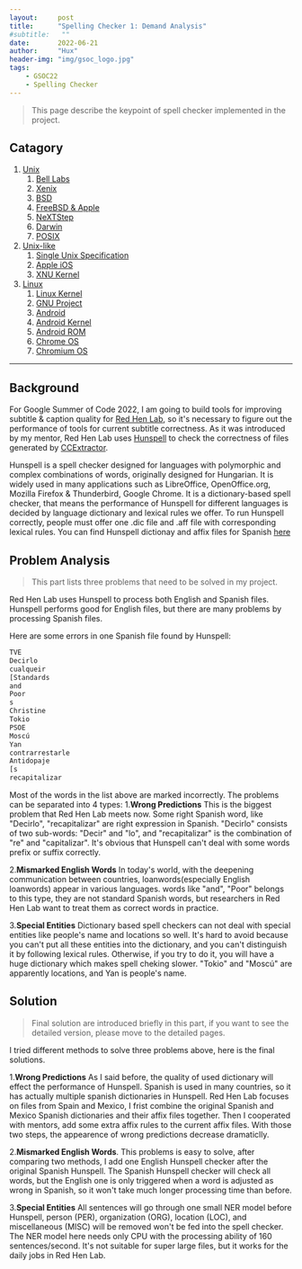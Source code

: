 ```yaml
---
layout:     post
title:      "Spelling Checker 1: Demand Analysis"
#subtitle:   ""
date:       2022-06-21
author:     "Hux"
header-img: "img/gsoc_logo.jpg"
tags:
    - GSOC22
    - Spelling Checker
---
```


> This page describe the keypoint of spell checker implemented in the project.

## Catagory

1. [Unix](#unix)
	1. [Bell Labs](#bell-labs)
	2. [Xenix](#xenix)
	3. [BSD](#bsd)
	4. [FreeBSD & Apple](#freebsd--apple)
	5. [NeXTStep](#nextstep)
	6. [Darwin](#darwin)
	7. [POSIX](#posix)
2. [Unix-like](#unix-like)
	1. [Single Unix Specification](#single-unix-specification)
	2. [Apple iOS](#apple-ios)
	3. [XNU Kernel](#xnu-kernel)
3. [Linux](#linux)
	1. [Linux Kernel](#linux-kernel)
	2. [GNU Project](#gnu-project)
	3. [Android](#android)
	4. [Android Kernel](#android-kernel)
	5. [Android ROM](#android-rom)
	6. [Chrome OS](#chrome-os)
	7. [Chromium OS](#chromium-os)

---

## Background

For Google Summer of Code 2022, I am going to build tools for improving subtitle & caption quality for [Red Hen Lab](https://www.redhenlab.org), so it's necessary to figure out the performance of tools for current subtitle correctness. As it was introduced by my mentor, Red Hen Lab uses [Hunspell](https://hunspell.github.io/) to check the correctness of files generated by [CCExtractor](https://ccextractor.org/). 



Hunspell is a spell checker designed for languages with polymorphic and complex combinations of words, originally designed for Hungarian. It is widely used in many applications such as LibreOffice, OpenOffice.org, Mozilla Firefox & Thunderbird, Google Chrome. It is a dictionary-based spell checker, that means the performance of Hunspell for different languages is decided by language dictionary and lexical rules we offer. To run Hunspell correctly, people must offer one .dic file and  .aff file with corresponding lexical rules. You can find Hunspell dictionay and affix files for Spanish [here](https://cgit.freedesktop.org/libreoffice/dictionaries/tree/es)


## Problem Analysis

> This part lists three problems that need to be solved in my project.

Red Hen Lab uses Hunspell to process both English and Spanish files. Hunspell performs good for English files, but there are many problems by processing Spanish files.

Here are some errors in one Spanish file found by Hunspell:
```js
TVE
Decirlo
cualqueir
[Standards
and
Poor
s
Christine
Tokio
PSOE
Moscú
Yan
contrarrestarle
Antidopaje
[s
recapitalizar
```


Most of the words in the list above are marked incorrectly. The problems can be separated into 4 types:
1.**Wrong Predictions**
This is the biggest problem that Red Hen Lab meets now. Some right Spanish word, like "Decirlo", "recapitalizar" are right expression in Spanish. "Decirlo" consists of two sub-words: "Decir" and "lo", and "recapitalizar" is the combination of "re" and "capitalizar". It's obvious that Hunspell can't deal with some words prefix or suffix correctly.


2.**Mismarked English Words**
In today's world, with the deepening communication between countries, loanwords(especially English loanwords) appear in various languages. words like "and", "Poor" belongs to this type, they are not standard Spanish words, but researchers in Red Hen Lab want to treat them as correct words in practice.


3.**Special Entities**
Dictionary based spell checkers can not deal with special entities like people's name and locations so well. It's hard to avoid because you can't put all these entities into the dictionary, and you can't distinguish it by following lexical rules. Otherwise, if you try to do it, you will have a huge dictionary which makes spell cheking slower. "Tokio" and "Moscú" are apparently locations, and Yan is people's name.



## Solution

> Final solution are introduced briefly in this part, if you want to see the detailed version, please move to the detailed pages.

I tried different methods to solve three problems above, here is the final solutions.

1.**Wrong Predictions**
As I said before, the quality of used dictionary will effect the performance of Hunspell. Spanish is used in many countries, so it has actually multiple spanish dictionaries in Hunspell. Red Hen Lab focuses on files from Spain and Mexico, I frist combine the original Spanish and Mexico Spanish dictionaries and their affix files together. Then I cooperated with mentors, add some extra affix rules to the current affix files. With those two steps, the appearence of wrong predictions decrease dramaticlly.

2.**Mismarked English Words**. 
This problems is easy to solve, after comparing two methods, I add one English Hunspell checker after the original Spanish Hunspell. The Spanish Hunspell checker will check all words, but the English one is only triggered when a word is adjusted as wrong in Spanish, so it won't take much longer processing time than before.

3.**Special Entities**
All sentences will go through one small NER model before Hunspell, person (PER), organization (ORG), location (LOC), and miscellaneous (MISC) will be removed won't be fed into the spell checker. The NER model here needs only CPU with the processing ability of 160 sentences/second. It's not suitable for super large files, but it works for the daily jobs in Red Hen Lab.
